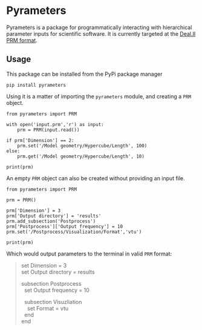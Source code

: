 Pyrameters
====

Pyrameters is a package for programmatically interacting with hierarchical parameter inputs for scientific software. It is currently targeted at the [Deal.II PRM format](https://www.dealii.org/developer/doxygen/deal.II/classParameterHandler.html).

## Usage

This package can be installed from the PyPi package manager

    pip install pyrameters

Using it is a matter of importing the `pyrameters` module, and creating a `PRM` object.

```
from pyrameters import PRM

with open('input.prm','r') as input:
    prm = PRM(input.read())

if prm['Dimension'] == 2:
    prm.set('/Model geometry/Hypercube/Length', 100)
else:
    prm.get('/Model geometry/Hypercube/Length', 10)

print(prm)
```

An empty `PRM` object can also be created without providing an input file.

```
from pyrameters import PRM

prm = PRM()

prm['Dimension'] = 3
prm['Output directory'] = 'results'
prm.add_subsection('Postprocess')
prm['Postprocess']['Output frequency'] = 10
prm.set('/Postprocess/Visualization/Format','vtu')

print(prm)
```

Which would output parameters to the terminal in valid `PRM` format:

>set Dimension = 3  
  set Output directory = results
>
>subsection Postprocess  
&nbsp;&nbsp;set Output frequency = 10  
>
>&nbsp;&nbsp;subsection Visuzliation  
&nbsp;&nbsp;&nbsp;&nbsp;set Format = vtu  
&nbsp;&nbsp;end  
end

